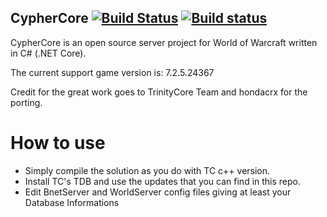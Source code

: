 ## CypherCore [![Build Status](https://travis-ci.org/CypherCore/CypherCore.svg?branch=master)](https://travis-ci.org/CypherCore/CypherCore) [![Build status](https://ci.appveyor.com/api/projects/status/6290gij98ukvt6ob/branch/master?svg=true)](https://ci.appveyor.com/project/CypherCore/CypherCore/branch/master)

CypherCore is an open source server project for World of Warcraft written in C# (.NET Core).

The current support game version is: 7.2.5.24367

Credit for the great work goes to TrinityCore Team and hondacrx for the porting.

# How to use

- Simply compile the solution as you do with TC c++ version.
- Install TC's TDB and use the updates that you can find in this repo.
- Edit BnetServer and WorldServer config files giving at least your Database Informations